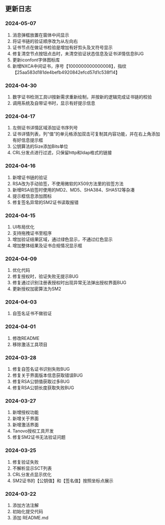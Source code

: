 ## 更新日志

### 2024-05-07

1. 消息弹框放置在窗体中间显示
2. 将证书链的验证顺序改为从左向右
3. 证书节点在做证书检验是增加有好剪头及叉符号显示
4. 修复清空节点按钮点击时，未清空验证状态信息及证书详情信息BUG
5. 更新iconfont字体图标库
6. 新增NXCA中间证书，序号【1000000000000008】，指纹【25aa583d181de4befb4920842efcd57d1c538f14】

### 2024-04-30

1. 数字证书检测工具UI按新需求重新绘制，并按新的逻辑完成证书链的校验
2. 调用系统及自带证书时，显示有好提示信息

### 2024-04-17

1. 左侧证书详情区域添加证书序列号
2. 证书详情列表，列“值”的单元格添加双击可复制其内容功能，并在右上角添加有好信息提示框
3. 公钥算法的Size添加Bits单位
4. CRL分发点进行过滤，只保留http和ldap格式的链接

### 2024-04-16

1. 新增证书链的验证
2. RSA改为手动验签，不使用微软的X509方法里的验签方法
3. 新增RSA验签时使用的MD2、MD5、SHA384、SHA512等杂凑
4. 提示框信息添加图标
5. 修复签名异常的SM2证书读取报错

### 2024-04-15

1. UI布局优化
2. 支持拖拽证书至程序
3. 增加验证结果区域，通过绿色显示，不通过红色显示
4. 增加整体结果及证书合规情况显示框

### 2024-04-09

1. 优化代码
2. 修复授权时，验证失败无提示BUG
3. 修复通过识别注册表授权时出现异常无法弹出授权界面BUG
4. 更新授权加密算法为SM2

### 2024-04-03

1. 自签名证书不做验证

### 2024-04-01

1. 修改README
2. 移除激活工具项目

### 2024-03-28

1. 修复自签名证书识别失败BUG
2. 修复关于界面版本信息获取错误BUG
3. 修复RSA公钥值获取过多BUG
4. 修复RSA公钥长度获取失败BUG

### 2024-03-27

1. 新增授权功能
2. 新增关于界面
3. 新增激活界面
4. Tanovo授权工具开发
5. 修复SM2证书无法验证问题

### 2024-03-25

1. 修复验证失败
2. 不解析显示SCT列表
3. CRL分发点显示优化
4. SM2证书的【公钥值】和【签名值】按照坐标点展示

### 2024-03-22

1. 添加方法注解
2. 初始化提交代码
3. 添加 README.md